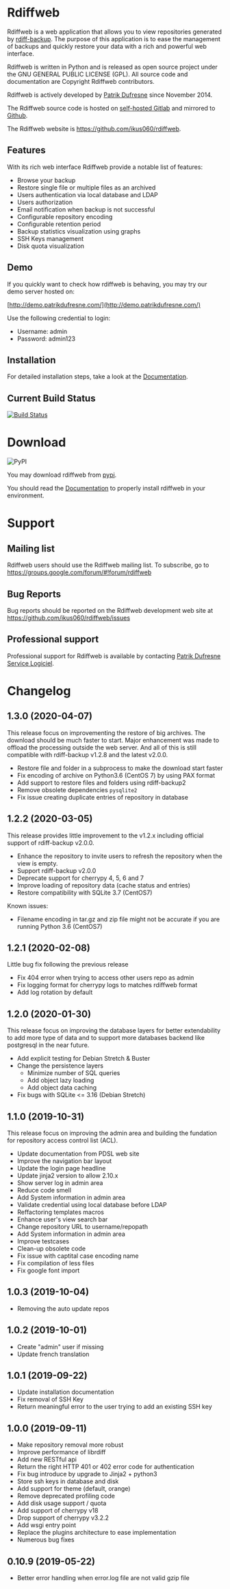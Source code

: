 # Rdiffweb

Rdiffweb is a web application that allows you to view repositories generated
by [rdiff-backup](http://www.nongnu.org/rdiff-backup/). The purpose of this
application is to ease the management of backups and quickly restore your data
with a rich and powerful web interface.

Rdiffweb is written in Python and is released as open source project under the 
GNU GENERAL PUBLIC LICENSE (GPL). All source code and documentation are
Copyright Rdiffweb contributors.

Rdiffweb is actively developed by [Patrik Dufresne](http://patrikdufresne.com)
since November 2014.

The Rdiffweb source code is hosted on [self-hosted Gitlab](https://git.patrikdufresne.com/pdsl/rdiffweb)
and mirrored to [Github](https://github.com/ikus060/rdiffweb).

The Rdiffweb website is https://github.com/ikus060/rdiffweb.

## Features

With its rich web interface Rdiffweb provide a notable list of features:

 * Browse your backup
 * Restore single file or multiple files as an archived
 * Users authentication via local database and LDAP
 * Users authorization
 * Email notification when backup is not successful
 * Configurable repository encoding
 * Configurable retention period
 * Backup statistics visualization using graphs
 * SSH Keys management
 * Disk quota visualization

## Demo

If you quickly want to check how rdiffweb is behaving, you may try our demo server hosted on:

[http://demo.patrikdufresne.com/](http://demo.patrikdufresne.com/)

Use the following credential to login:

 * Username: admin
 * Password: admin123

## Installation

For detailed installation steps, take a look at the [Documentation](https://github.com/ikus060/rdiffweb/blob/master/doc/installation.md).

## Current Build Status

[![Build Status](https://git.patrikdufresne.com/pdsl/rdiffweb/badges/master/pipeline.svg)](https://git.patrikdufresne.com/pdsl/rdiffweb/pipelines)

# Download

![PyPI](https://img.shields.io/pypi/v/rdiffweb)

You may download rdiffweb from [pypi](https://pypi.org/project/rdiffweb/).

You should read the [Documentation](https://github.com/ikus060/rdiffweb/blob/master/doc/index.md) to properly install rdiffweb in your environment.

# Support

## Mailing list

Rdiffweb users should use the Rdiffweb mailing list. To subscribe, go to https://groups.google.com/forum/#!forum/rdiffweb

## Bug Reports

Bug reports should be reported on the Rdiffweb development web site at https://github.com/ikus060/rdiffweb/issues

## Professional support

Professional support for Rdiffweb is available by contacting [Patrik Dufresne Service Logiciel](http://www.patrikdufresne.com/en/support/#form).

# Changelog

## 1.3.0 (2020-04-07)

This release focus on improvementing the restore of big archives. The download should be much faster to start. Major enhancement was made to offload the processing outside the web server. And all of this is still compatible with rdiff-backup v1.2.8 and the latest v2.0.0.

 * Restore file and folder in a subprocess to make the download start faster
 * Fix encoding of archive on Python3.6 (CentOS 7) by using PAX format
 * Add support to restore files and folders using rdiff-backup2
 * Remove obsolete dependencies `pysqlite2`
 * Fix issue creating duplicate entries of repository in database

## 1.2.2 (2020-03-05)

This release provides little improvement to the v1.2.x including official support of rdiff-backup v2.0.0.

 * Enhance the repository to invite users to refresh the repository when the view is empty.
 * Support rdiff-backup v2.0.0
 * Deprecate support for cherrypy 4, 5, 6 and 7
 * Improve loading of repository data (cache status and entries)
 * Restore compatibility with SQLite 3.7 (CentOS7)

Known issues:

 * Filename encoding in tar.gz and zip file might not be accurate if you are running Python 3.6 (CentOS7)


## 1.2.1 (2020-02-08)

Little bug fix following the previous release

 * Fix 404 error when trying to access other users repo as admin
 * Fix logging format for cherrypy logs to matches rdiffweb format
 * Add log rotation by default

## 1.2.0 (2020-01-30)

This release focus on improving the database layers for better extendability to add more type of data and to support more databases backend like postgresql in the near future.

 * Add explicit testing for Debian Stretch & Buster
 * Change the persistence layers
   * Minimize number of SQL queries
   * Add object lazy loading
   * Add object data caching
 * Fix bugs with SQLite <= 3.16 (Debian Stretch)

## 1.1.0 (2019-10-31)

This release focus on improving the admin area and building the fundation for repository access control list (ACL).

 * Update documentation from PDSL web site
 * Improve the navigation bar layout
 * Update the login page headline
 * Update jinja2 version to allow 2.10.x
 * Show server log in admin area
 * Reduce code smell
 * Add System information in admin area
 * Validate credential using local database before LDAP
 * Reffactoring templates macros
 * Enhance user's view search bar
 * Change repository URL to username/repopath
 * Add System information in admin area
 * Improve testcases
 * Clean-up obsolete code
 * Fix issue with captital case encoding name
 * Fix compilation of less files
 * Fix google font import

## 1.0.3 (2019-10-04)
 * Removing the auto update repos

## 1.0.2 (2019-10-01)
 * Create "admin" user if missing
 * Update french translation

## 1.0.1 (2019-09-22)
 * Update installation documentation 
 * Fix removal of SSH Key
 * Return meaningful error to the user trying to add an existing SSH key

## 1.0.0 (2019-09-11)
 * Make repository removal more robust
 * Improve performance of librdiff
 * Add new RESTful api
 * Return the right HTTP 401 or 402 error code for authentication
 * Fix bug introduce by upgrade to Jinja2 + python3
 * Store ssh keys in database and disk
 * Add support for theme (default, orange)
 * Remove deprecated profiling code
 * Add disk usage support / quota
 * Add support of cherrypy v18
 * Drop support of cherrypy v3.2.2
 * Add wsgi entry point
 * Replace the plugins architecture to ease implementation
 * Numerous bug fixes

## 0.10.9 (2019-05-22)
 * Better error handling when error.log file are not valid gzip file

